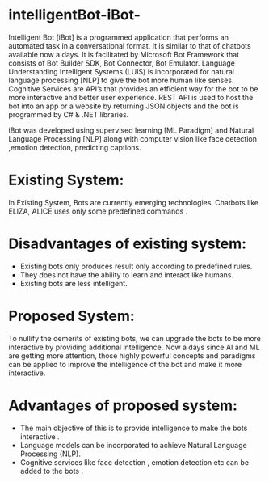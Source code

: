 # intelligentBot-iBot-

Intelligent Bot [iBot] is a programmed application that performs an automated task in a conversational format. It is similar to that of chatbots available now a days. It is facilitated by Microsoft Bot Framework that consists of Bot Builder SDK,  Bot Connector, Bot Emulator. Language Understanding Intelligent Systems (LUIS) is incorporated for natural language processing [NLP] to give the bot more human like senses. Cognitive Services are API’s that provides an efficient way for the bot to be more interactive and better user experience. REST API is used to host the bot into an app or a website by returning JSON objects and the bot is programmed by C# & .NET libraries. 

iBot was developed using supervised learning [ML Paradigm] and Natural Language Processing [NLP] along with computer vision like face detection ,emotion detection, predicting captions. 

# Existing System: 
In Existing System, Bots are currently emerging technologies. Chatbots like ELIZA, ALICE uses only some predefined commands . 
# Disadvantages of existing system: 
- Existing bots only produces result only according to predefined rules. 
- They does not have the ability to learn and interact like humans. 
- Existing bots are less intelligent. 

# Proposed System: 
To nullify the demerits of existing bots, we can upgrade the bots to be more interactive by providing additional intelligence. Now a days since AI and ML are getting more attention, those highly powerful concepts and paradigms can be applied to improve the intelligence of the bot and make it more interactive.
# Advantages of proposed system: 
- The  main  objective  of  this  is  to  provide  intelligence to make the bots interactive . 
- Language models can be incorporated to achieve Natural Language Processing (NLP).  
- Cognitive services like face detection , emotion detection etc can be added to the bots . 


 

 
 

